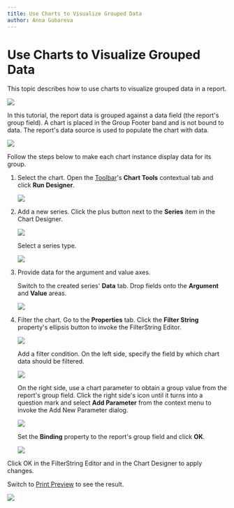 ```yaml
---
title: Use Charts to Visualize Grouped Data
author: Anna Gubareva
---
```

# Use Charts to Visualize Grouped Data

This topic describes how to use charts to visualize grouped data in a report.

![](../../../../../images/eurd-win-chart-for-groups-result.png)

In this tutorial, the report data is grouped against a data field (the report's group field). A chart is placed in the Group Footer band and is not bound to data. The report's data source is used to populate the chart with data.

![](../../../../../images/eurd-win-chart-group-footer-report-layout.png)

Follow the steps below to make each chart instance display data for its group.

1. Select the chart. Open the [Toolbar](../../report-designer-tools/toolbar.md)'s **Chart Tools** contextual tab and click **Run Designer**.

	![](../../../../../images/eurd-win-chart-run-designer-button.png)

1. Add a new series. Click the plus button next to the **Series** item in the Chart Designer.

	![](../../../../../images/eurd-win-chart-designer-add-series.png)

	Select a series type.

	![](../../../../../images/eurd-win-chart-designer-select-view-type.png)

1. Provide data for the argument and value axes.

	Switch to the created series' **Data** tab. Drop fields onto the **Argument** and **Value** areas.
	
	![](../../../../../images/eurd-win-chart-for-groups-designer-data-settings.png)

1. Filter the chart. Go to the **Properties** tab. Click the **Filter String** property's ellipsis button to invoke the FilterString Editor.
	
	![](../../../../../images/eurd-win-chart-for-groups-designer-data-filters.png)

	Add a filter condition. On the left side, specify the field by which chart data should be filtered.

	![](../../../../../images/eurd-win-chart-group-footer-create-filter-string.png)

	On the right side, use a chart parameter to obtain a group value from the report's group field. Click the right side's icon until it turns into a question mark and select **Add Parameter** from the context menu to invoke the Add New Parameter dialog.

	![](../../../../../images/eurd-win-chart-group-footer-create-filter-string-set-parameter.png)

	Set the **Binding** property to the report's group field and click **OK**.

	![](../../../../../images/eurd-win-chart-group-footer-add-new-parameter.png)

Click OK in the FilterString Editor and in the Chart Designer to apply changes.

Switch to [Print Preview](../../preview-print-and-export-reports.md) to see the result.

![](../../../../../images/eurd-win-chart-for-groups-result.png)
